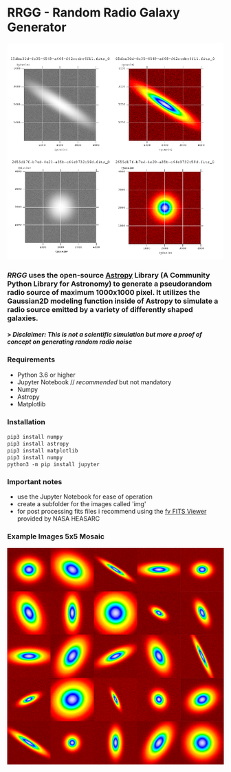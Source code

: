 # RRGG - Random Radio Galaxy Generator
![mosaik](/mosaik.png) 

### ***RRGG*** uses the open-source [Astropy](https://www.astropy.org/) Library (A Community Python Library for Astronomy) to generate a pseudorandom radio source of maximum 1000x1000 pixel. It utilizes the Gaussian2D modeling function inside of Astropy to simulate a radio source emitted by a variety of differently shaped galaxies. 
#### > *Disclaimer: This is not a scientific simulation but more a proof of concept on generating random radio noise*


### Requirements
  * Python 3.6 or higher
  * Jupyter Notebook  // *recommended* but not mandatory
  * Numpy
  * Astropy
  * Matplotlib
### Installation

```
pip3 install numpy
pip3 install astropy
pip3 install matplotlib
pip3 install numpy
python3 -m pip install jupyter
```
### Important notes
* use the Jupyter Notebook for ease of operation
* create a subfolder for the images called 'img'
* for post processing fits files i recommend using the [fv FITS Viewer](https://heasarc.gsfc.nasa.gov/ftools/fv/) provided by NASA HEASARC 

### Example Images 5x5 Mosaic
![mosaik](/mosaik5x5.png) 
